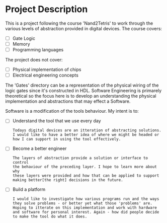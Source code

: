 # Project Description

This is a project following the course 'Nand2Tetris' to work through the various levels of abstraction provided in digital devices. The course covers:

- [ ] Gate Logic
- [ ] Memory
- [ ] Programming languages

The project does not cover:

- [ ] Physical implementation of chips
- [ ] Electrical engineering concepts

The 'Gates' directory can be a representation of the physical wiring of the logic gates since it's constructed in HDL. Software Engineering is primarely theoretical so the focus here is to develop an understanding the physical implementation and abstractions that may effect a Software.

Software is a modification of the tools behaviour. My intent is to:

- [ ] Understand the tool that we use every day
    ```
    Todays digital devices are an itteration of abstracting solutions. 
    I would like to have a better idea of where we might be headed or 
    how I can support in using the tool effectively.
    ```
- [ ] Become a better engineer
    ```
    The layers of abstraction provide a solution or interface to control 
    the behaviour of the preceding layer. I hope to learn more about why 
    these layers were provided and how that can be applied to support 
    making better[the right] decisions in the future.
    ```
- [ ] Build a platform
    ```
    I would like to investigate how various programs run and the ways 
    they solve problems - or better yet what those 'problems' are. 
    Hoping to itterate on this implementation and work with hardware 
    and software for personal interest. Again - how did people decide 
    to make the tool do what it does.
    ```